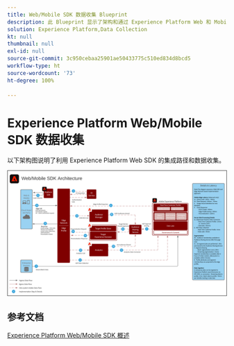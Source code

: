 ```yaml
---
title: Web/Mobile SDK 数据收集 Blueprint
description: 此 Blueprint 显示了架构和通过 Experience Platform Web 和 Mobile SDK 进行的摄入
solution: Experience Platform,Data Collection
kt: null
thumbnail: null
exl-id: null
source-git-commit: 3c950cebaa25901ae50433775c510ed834d8bcd5
workflow-type: ht
source-wordcount: '73'
ht-degree: 100%

---
```


# Experience Platform Web/Mobile SDK 数据收集

以下架构图说明了利用 Experience Platform Web SDK 的集成路径和数据收集。

<img src="assets/web_sdk_flow.svg" alt="使用 Experience Platform Web 和 Mobile SDK 实施的参考架构" style="border:1px solid #4a4a4a" />

## 参考文档

[Experience Platform Web/Mobile SDK 概述](https://experienceleague.adobe.com/docs/experience-platform/edge/home.html?lang=zh-Hans)

